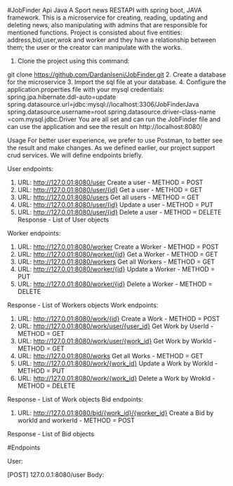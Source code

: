 #JobFinder Api Java
A Sport news RESTAPI with spring boot, JAVA framework.
This is a microservice for creating, reading, updating and deleting news, also manipulating with admins that are responsible for mentioned functions.
Project is consisted about five  entities: address,bid,user,wrok and worker and they have a relationship between them; the user or the creator can manipulate with the works.
1. Clone the project using this command:

git clone https://github.com/DardanIseni/JobFinder.git
2. Create a database for the microservice
3. Import the sql file at your database.
4. Configure the application.properties file with your mysql credentials:
spring.jpa.hibernate.ddl-auto=update
spring.datasource.url=jdbc:mysql://localhost:3306/JobFinderJava
spring.datasource.username=root
spring.datasource.driver-class-name =com.mysql.jdbc.Driver
You are all set and can run the JobFinder file and can use the application and see the result on http://localhost:8080/

Usage
For better user experience, we prefer to use Postman, to better see the result and make changes. As we defined earlier, our project support crud services. We will define endpoints briefly.

User endpoints:
1. URL: http://127.0.01:8080/user Create a user - METHOD = POST
2. URL: http://127.0.01:8080/user/{id} Get a user - METHOD = GET
3. URL: http://127.0.01:8080/users Get all users - METHOD = GET
4. URL: http://127.0.01:8080/user/{id} Update a user - METHOD = PUT
5. URL: http://127.0.01:8080/user/{id} Delete a user - METHOD = DELETE
Response - List of User objects

Worker endpoints:
1. URL: http://127.0.01:8080/worker Create a Worker - METHOD = POST
2. URL: http://127.0.01:8080/worker/{id} Get a Worker - METHOD = GET
3. URL: http://127.0.01:8080/workers Get all Workers - METHOD = GET
4. URL: http://127.0.01:8080/worker/{id} Update a Worker - METHOD = PUT
5. URL: http://127.0.01:8080/worker/{id} Delete a Worker - METHOD = DELETE

Response - List of Workers objects
Work endpoints:
1. URL: http://127.0.01:8080/work/{id} Create a Work - METHOD = POST
2. URL: http://127.0.01:8080/work/user/{user_id} Get Work by UserId - METHOD = GET
3. URL: http://127.0.01:8080/work/user/{work_id} Get Work by WorkId - METHOD = GET
4. URL: http://127.0.01:8080/works Get all Works - METHOD = GET
5. URL: http://127.0.01:8080/work/{work_id} Update a Work by WorkId - METHOD = PUT
6. URL: http://127.0.01:8080/work/{work_id} Delete a Work by WrokId - METHOD = DELETE


Response - List of Work objects
Bid endpoints:

1. URL: http://127.0.01:8080/bid/{work_id}/{worker_id} Create a Bid by workId and workerId - METHOD = POST

Response - List of Bid objects








#Endpoints

User:

[POST]
127.0.0.1:8080/user
Body:

